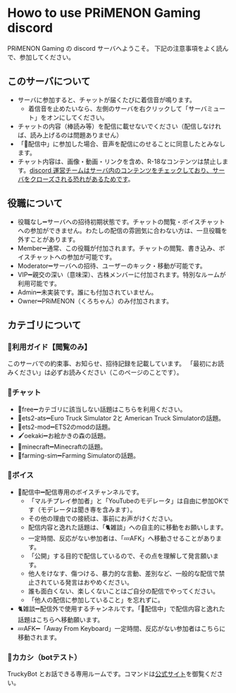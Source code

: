 Howo to use PRiMENON Gaming discord
====

PRiMENON Gaming の discord サーバへようこそ。
下記の注意事項をよく読んで、参加してください。

## このサーバについて
 * サーバに参加すると、チャットが届くたびに着信音が鳴ります。
    * 着信音を止めたいなら、左側のサーバを右クリックして「サーバミュート」をオンにしてください。
 * チャットの内容（棒読み等）を配信に載せないでください（配信しなければ、読み上げるのは問題ありません）
 * 「🐥配信中」に参加した場合、音声を配信にのせることに同意したとみなします。
 * チャット内容は、画像・動画・リンクを含め、R-18なコンテンツは禁止します。[discord 運営チームはサーバ内のコンテンツをチェックしており、サーバをクローズされる恐れがあるためです](https://www.gamebusiness.jp/article/2018/07/29/14751.html)。

## 役職について
 * 役職なし➖サーバへの招待初期状態です。チャットの閲覧・ボイスチャットへの参加ができません。わたしの配信の雰囲気に合わない方は、一旦役職を外すことがあります。
 * Member➖通常、この役職が付加されます。チャットの閲覧、書き込み、ボイスチャットへの参加が可能です。
 * Moderator➖サーバへの招待、ユーザーのキック・移動が可能です。
 * VIP➖親交の深い（意味深）、古株メンバーに付加されます。特別なルームが利用可能です。
 * Admin➖未実装です。誰にも付加されていません。
 * Owner➖PRiMENON（くろちゃん）のみ付加されます。

## カテゴリについて

### 📢利用ガイド【閲覧のみ】
このサーバでの約束事、お知らせ、招待記録を記載しています。
「最初にお読みください」は必ずお読みください（このページのことです）。

### 💬チャット
 * 💭free➖カテゴリに該当しない話題はこちらを利用ください。
 * 🚚ets2-ats➖Euro Truck Simulator 2と American Truck Simulatorの話題。 
 * 🧰ets2-mod➖ETS2のmodの話題。
 * 🖌oekaki➖お絵かきの森の話題。
 * 🎃minecraft➖Minecraftの話題。
 * 🌾farming-sim➖Farming Simulatorの話題。

### 🎤ボイス
 * 🐥配信中➖配信専用のボイスチャンネルです。
   * 「マルチプレイ参加者」と「YouTubeのモデレータ」は自由に参加OKです（モデレータは聞き専を含みます）。
   * その他の理由での接続は、事前にお声がけください。
   * 配信内容と逸れた話題は、「🐈雑談」への自主的に移動をお願いします。
   * 一定時間、反応がない参加者は、「💤AFK」へ移動させることがあります。
   * 「公開」する目的で配信しているので、その点を理解して発言願います。
   * 他人をけなす、傷つける、暴力的な言動、差別など、一般的な配信で禁止されている発言はおやめください。
   * 誰も面白くない、楽しくないことはご自分の配信でやってください。
   * 「他人の配信に参加していること」を忘れずに。
 * 🐈雑談➖配信外で使用するチャンネルです。「🐥配信中」で配信内容と逸れた話題はこちらへ移動願います。
 * 💤AFK➖「Away From Keyboard」一定時間、反応がない参加者はこちらに移動されます。

### 🤖カカシ（botテスト）
TruckyBot とお話できる専用ルームです。コマンドは[公式サイト](https://truckyapp.com/)を御覧ください。